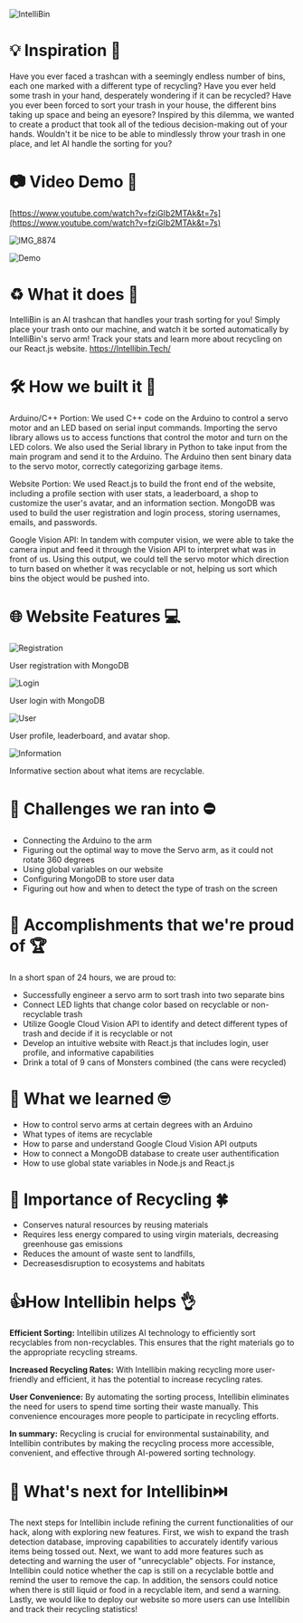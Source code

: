 
![IntelliBin](https://github.com/asyf16/IntelliBin/assets/144833617/e4462c99-c087-4af3-85c7-6b278d50a97d)
# 💡 Inspiration 💯

Have you ever faced a trashcan with a seemingly endless number of bins, each one marked with a different type of recycling? Have you ever held some trash in your hand, desperately wondering if it can be recycled? Have you ever been forced to sort your trash in your house, the different bins taking up space and being an eyesore? Inspired by this dilemma, we wanted to create a product that took all of the tedious decision-making out of your hands. Wouldn't it be nice to be able to mindlessly throw your trash in one place, and let AI handle the sorting for you? 

# 📷 Video Demo 🎥
[https://www.youtube.com/watch?v=fziGIb2MTAk&t=7s](https://www.youtube.com/watch?v=fziGIb2MTAk&t=7s)


![IMG_8874](https://github.com/asyf16/IntelliBin/assets/144833617/aed5cd7f-2cff-4e3b-aac5-f0badbedd755)


![Demo](https://github.com/asyf16/IntelliBin/assets/144833617/ff9ceff2-b96d-4d62-b697-ba84d9ada3f7)

# ♻️ What it does 🌱

IntelliBin is an AI trashcan that handles your trash sorting for you! Simply place your trash onto our machine, and watch it be sorted automatically by IntelliBin's servo arm! Track your stats and learn more about recycling on our React.js website. https://Intellibin.Tech/

# 🛠️ How we built it 💬
Arduino/C++ Portion: We used C++ code on the Arduino to control a servo motor and an LED based on serial input commands. Importing the servo library allows us to access functions that control the motor and turn on the LED colors. We also used the Serial library in Python to take input from the main program and send it to the Arduino. The Arduino then sent binary data to the servo motor, correctly categorizing garbage items.

Website Portion: We used React.js to build the front end of the website, including a profile section with user stats, a leaderboard, a shop to customize the user's avatar, and an information section. MongoDB was used to build the user registration and login process, storing usernames, emails, and passwords.

Google Vision API: In tandem with computer vision, we were able to take the camera input and feed it through the Vision API to interpret what was in front of us. Using this output, we could tell the servo motor which direction to turn based on whether it was recyclable or not, helping us sort which bins the object would be pushed into.

# 🌐 Website Features 💻
![Registration](https://github.com/asyf16/IntelliBin/assets/144833617/1bf42431-06a6-43a4-9668-d115c0ea5636)

User registration with MongoDB

![Login](https://github.com/asyf16/IntelliBin/assets/144833617/532673c8-0506-406e-86aa-1c27ae63c753)

User login with MongoDB

![User](https://github.com/asyf16/IntelliBin/assets/144833617/3aec997f-8f89-40c9-82c6-5d282057315f)

User profile, leaderboard, and avatar shop.

![Information](https://github.com/asyf16/IntelliBin/assets/144833617/afd22bbe-cffe-4412-95e4-19313ce49a97)

Informative section about what items are recyclable. 

# 🚧 Challenges we ran into ⛔
- Connecting the Arduino to the arm
- Figuring out the optimal way to move the Servo arm, as it could not rotate 360 degrees
- Using global variables on our website
- Configuring MongoDB to store user data
- Figuring out how and when to detect the type of trash on the screen

# 🎉 Accomplishments that we're proud of 🏆
In a short span of 24 hours, we are proud to:
- Successfully engineer a servo arm to sort trash into two separate bins
- Connect LED lights that change color based on recyclable or non-recyclable trash
- Utilize Google Cloud Vision API to identify and detect different types of trash and decide if it is recyclable or not
- Develop an intuitive website with React.js that includes login, user profile, and informative capabilities
- Drink a total of 9 cans of Monsters combined (the cans were recycled)

# 🧠 What we learned 🤓
- How to control servo arms at certain degrees with an Arduino
- What types of items are recyclable
- How to parse and understand Google Cloud Vision API outputs
- How to connect a MongoDB database to create user authentification
- How to use global state variables in Node.js and React.js


# 🌳 Importance of Recycling 🍀
- Conserves natural resources by reusing materials
- Requires less energy compared to using virgin materials, decreasing greenhouse gas emissions
- Reduces the amount of waste sent to landfills,
- Decreasesdisruption to ecosystems and habitats

# 👍How Intellibin helps 👌
**Efficient Sorting:** Intellibin utilizes AI technology to efficiently sort recyclables from non-recyclables. This ensures that the right materials go to the appropriate recycling streams.

**Increased Recycling Rates:** With Intellibin making recycling more user-friendly and efficient, it has the potential to increase recycling rates. 

**User Convenience:** By automating the sorting process, Intellibin eliminates the need for users to spend time sorting their waste manually. This convenience encourages more people to participate in recycling efforts. 

**In summary:** Recycling is crucial for environmental sustainability, and Intellibin contributes by making the recycling process more accessible, convenient, and effective through AI-powered sorting technology.


# 🔮 What's next for Intellibin⏭️
The next steps for Intellibin include refining the current functionalities of our hack, along with exploring new features. First, we wish to expand the trash detection database, improving capabilities to accurately identify various items being tossed out. Next, we want to add more features such as detecting and warning the user of "unrecyclable" objects. For instance, Intellibin could notice whether the cap is still on a recyclable bottle and remind the user to remove the cap. In addition, the sensors could notice when there is still liquid or food in a recyclable item, and send a warning. Lastly, we would like to deploy our website so more users can use Intellibin and track their recycling statistics!
